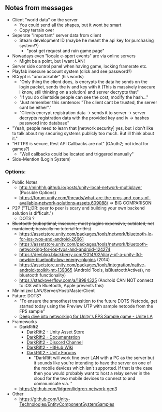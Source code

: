 ## Notes from messages
* Client "world data" on the server
  * You could send all the shapes, but it wont be smart
  * Copy terrain over
* Seperate "important" server data from client
  * Steam development ID (maybe he meant the api key for purchasing system!?)
    * "post get request and ruin game page"
* Nowadays even "locale e-sport events" are via online servers
  * Might be a point, but i want LAN!
* Server side control panel when having game, locking framerate etc.
* Playfab insecure account system (click and see password?)
* BCrypt is "uncrackable" (his words)
  * "Only thing the client does, is encrypts the data he sends on the login packet, sends the iv and key with it 
  (This is massively insecure i know, still thinking on a solution) and server decrypts that"
  * "If you do clientside people can see the cost, modify the hash..."
  * "Just remember this sentence: "The client cant be trusted, the server cant be either"."
  * "Clients encrypt registration data -> sends it to server -> server decrypts registration data with the provided
  key and iv -> hashes password into database"
* "Yeah, people need to learn that [network security] yes, but i don't like to talk about my securing
systems publicly too much. But ill think about it."
* "HTTPS is secure, Rest API Callbacks are not" (OAuth2; not ideal for games?)
  * "Well callbacks could be located and triggered manually"
* Side-Mention (Login System)

### Options:
* Public Notes
  * http://minhhh.github.io/posts/unity-local-network-multiplayer (Possible Options)
  * https://forum.unity.com/threads/what-are-the-pros-and-cons-of-available-network-solutions-assets.609088/ => BIG COMPARISON
* P2P ("TL;DR: peer to peer is scary and building your own backend solution is difficult.")
  * DOTS ?
* ~~Bluetooth (suboptimal, insecure; most plugins expensive, outdated, not mantained; basically no tutorial for this)~~
  * https://assetstore.unity.com/packages/tools/network/bluetooth-le-for-ios-tvos-and-android-26661
  * https://assetstore.unity.com/packages/tools/network/bluetooth-networking-for-ios-tvos-and-android-124274
  * https://devblog.blackberry.com/2014/02/diary-of-a-unity-3d-newbie-bluetooth-low-energy-plugins (2014)
  * https://assetstore.unity.com/packages/tools/integration/native-android-toolkit-mt-139365 (Android Tools, isBluetoothActive(), no bluetooth functionality)
  * https://stackoverflow.com/a/18984325 (Android CAN NOT connect to iOS with Bluetooth, Apple prevents this)
* Minimized LAN/Server/Host/MasterClient
* Future: DOTS?
  * "To ensure the smoothest transition to the future DOTS-Netcode, get started today using the Preview UTP with sample netcode from the FPS sample"
  * [Deep dive into networking for Unity's FPS Sample game - Unite LA](https://www.youtube.com/watch?v=k6JTaFE7SYI)
* Frameworks
  * ~~DarkRift2~~
    * [DarkRift2 - Unity Asset Store](https://assetstore.unity.com/packages/tools/network/darkrift-networking-2-95309)
    * [DarkRift2 - Documentation](https://darkriftnetworking.com/DarkRift2/Docs/2.5.0/index.html)
    * [DarkRift2 - Discord Channel](https://discordapp.com/invite/cz2FQ6k)
    * [DarkRift2 - HitHub Wiki](https://github.com/DarkRiftNetworking/DarkRift/wiki)
    * [DarkRift2 - Unity Forums](https://forum.unity.com/threads/darkrift-networking-2.516271/)
      * "DarkRift will work fine over LAN with a PC as the server but it sounds like you're intending to have the server on one of the mobile devices which isn't supported. If that is the case then you would probably want to host a relay server in the cloud for the two mobile devices to connect to and communicate via. "
  * ~~https://github.com/lidgren/lidgren-network-gen3~~
* Other
  * https://github.com/Unity-Technologies/EntityComponentSystemSamples
